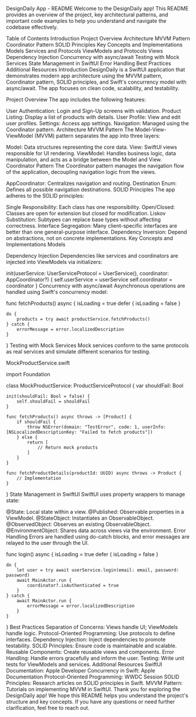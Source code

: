 DesignDaily App - README
Welcome to the DesignDaily app! This README provides an overview of the project, key architectural patterns, and important code examples to help you understand and navigate the codebase effectively.

Table of Contents
Introduction
Project Overview
Architecture
MVVM Pattern
Coordinator Pattern
SOLID Principles
Key Concepts and Implementations
Models
Services and Protocols
ViewModels and Protocols
Views
Dependency Injection
Concurrency with async/await
Testing with Mock Services
State Management in SwiftUI
Error Handling
Best Practices
Additional Resources
Introduction
DesignDaily is a SwiftUI application that demonstrates modern app architecture using the MVVM pattern, Coordinator pattern, SOLID principles, and Swift's concurrency model with async/await. The app focuses on clean code, scalability, and testability.

Project Overview
The app includes the following features:

User Authentication: Login and Sign-Up screens with validation.
Product Listing: Display a list of products with details.
User Profile: View and edit user profiles.
Settings: Access app settings.
Navigation: Managed using the Coordinator pattern.
Architecture
MVVM Pattern
The Model-View-ViewModel (MVVM) pattern separates the app into three layers:

Model: Data structures representing the core data.
View: SwiftUI views responsible for UI rendering.
ViewModel: Handles business logic, data manipulation, and acts as a bridge between the Model and View.
Coordinator Pattern
The Coordinator pattern manages the navigation flow of the application, decoupling navigation logic from the views.

AppCoordinator: Centralizes navigation and routing.
Destination Enum: Defines all possible navigation destinations.
SOLID Principles
The app adheres to the SOLID principles:

Single Responsibility: Each class has one responsibility.
Open/Closed: Classes are open for extension but closed for modification.
Liskov Substitution: Subtypes can replace base types without affecting correctness.
Interface Segregation: Many client-specific interfaces are better than one general-purpose interface.
Dependency Inversion: Depend on abstractions, not on concrete implementations.
Key Concepts and Implementations
Models

Dependency Injection
Dependencies like services and coordinators are injected into ViewModels via initializers:

init(userService: UserServiceProtocol = UserService(), coordinator: AppCoordinator?) {
    self.userService = userService
    self.coordinator = coordinator
}
Concurrency with async/await
Asynchronous operations are handled using Swift's concurrency model:

func fetchProducts() async {
    isLoading = true
    defer { isLoading = false }
    
    do {
        products = try await productService.fetchProducts()
    } catch {
        errorMessage = error.localizedDescription
    }
}
Testing with Mock Services
Mock services conform to the same protocols as real services and simulate different scenarios for testing.

MockProductService.swift

import Foundation

class MockProductService: ProductServiceProtocol {
    var shouldFail: Bool

    init(shouldFail: Bool = false) {
        self.shouldFail = shouldFail
    }

    func fetchProducts() async throws -> [Product] {
        if shouldFail {
            throw NSError(domain: "TestError", code: 1, userInfo: [NSLocalizedDescriptionKey: "Failed to fetch products"])
        } else {
            return [
                // Return mock products
            ]
        }
    }

    func fetchProductDetails(productId: UUID) async throws -> Product {
        // Implementation
    }
}
State Management in SwiftUI
SwiftUI uses property wrappers to manage state:

@State: Local state within a view.
@Published: Observable properties in a ViewModel.
@StateObject: Instantiates an ObservableObject.
@ObservedObject: Observes an existing ObservableObject.
@EnvironmentObject: Shares data across views via the environment.
Error Handling
Errors are handled using do-catch blocks, and error messages are relayed to the user through the UI.

func login() async {
    isLoading = true
    defer { isLoading = false }
    
    do {
        let user = try await userService.login(email: email, password: password)
        await MainActor.run {
            coordinator?.isAuthenticated = true
        }
    } catch {
        await MainActor.run {
            errorMessage = error.localizedDescription
        }
    }
}
Best Practices
Separation of Concerns: Views handle UI; ViewModels handle logic.
Protocol-Oriented Programming: Use protocols to define interfaces.
Dependency Injection: Inject dependencies to promote testability.
SOLID Principles: Ensure code is maintainable and scalable.
Reusable Components: Create reusable views and components.
Error Handling: Handle errors gracefully and inform the user.
Testing: Write unit tests for ViewModels and services.
Additional Resources
SwiftUI Documentation: Apple Developer
Concurrency in Swift: Apple Documentation
Protocol-Oriented Programming: WWDC Session
SOLID Principles: Research articles on SOLID principles in Swift.
MVVM Pattern: Tutorials on implementing MVVM in SwiftUI.
Thank you for exploring the DesignDaily app! We hope this README helps you understand the project's structure and key concepts. If you have any questions or need further clarification, feel free to reach out.






